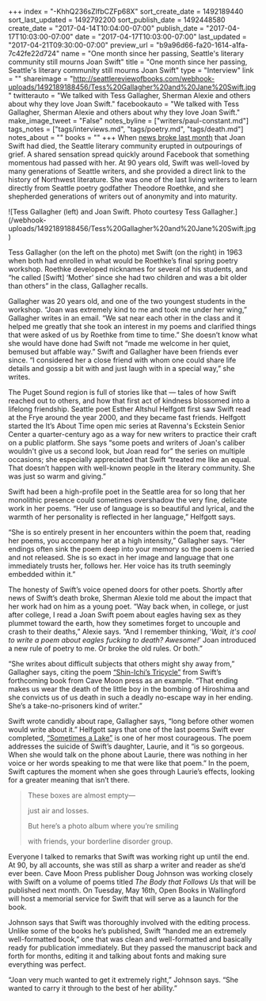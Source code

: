 +++
index = "-KhhQ236sZIfbCZFp68X"
sort_create_date = 1492189440
sort_last_updated = 1492792200
sort_publish_date = 1492448580
create_date = "2017-04-14T10:04:00-07:00"
publish_date = "2017-04-17T10:03:00-07:00"
date = "2017-04-17T10:03:00-07:00"
last_updated = "2017-04-21T09:30:00-07:00"
preview_url = "b9a96d66-fa20-1614-a1fa-7c42fe22d724"
name = "One month since her passing, Seattle's literary community still mourns Joan Swift"
title = "One month since her passing, Seattle's literary community still mourns Joan Swift"
type = "Interview"
link = ""
shareimage = "http://seattlereviewofbooks.com/webhook-uploads/1492189188456/Tess%20Gallagher%20and%20Jane%20Swift.jpg"
twitterauto = "We talked with Tess Gallagher, Sherman Alexie and others about why they love Joan Swift."
facebookauto = "We talked with Tess Gallagher, Sherman Alexie and others about why they love Joan Swift."
make_image_tweet = "False"
notes_byline = ["writers/paul-constant.md"]
tags_notes = ["tags/interviews.md", "tags/poetry.md", "tags/death.md"]
notes_about = ""
books = ""
+++
When [news broke last month](http://www.seattlereviewofbooks.com/notes/2017/03/17/a-sad-day-for-northwest-poetry-joan-swift-has-died/) that Joan Swift had died, the Seattle literary community erupted in outpourings of grief.  A shared sensation spread quickly around Facebook that something momentous had passed with her. At 90 years old, Swift was well-loved by many generations of Seattle writers, and she provided a direct link to the history of Northwest literature. She was one of the last living writers to learn directly from Seattle poetry godfather Theodore Roethke, and she shepherded generations of writers out of anonymity and into maturity.

<p class="image-left">![Tess Gallagher (left) and Joan Swift. Photo courtesy Tess Gallagher.](/webhook-uploads/1492189188456/Tess%20Gallagher%20and%20Jane%20Swift.jpg)</p>

Tess Gallagher (on the left on the photo) met Swift (on the right) in 1963 when both had enrolled in what would be Roethke’s final spring poetry workshop. Roethke developed nicknames for several of his students, and “he called [Swift] ‘Mother’ since she had two children and was a bit older than others” in the class, Gallagher recalls. 

Gallagher was 20 years old, and one of the two youngest students in the workshop.  “Joan was extremely kind to me and took me under her wing,” Gallagher writes in an email. “We sat near each other in the class and it helped me greatly that she took an interest in my poems and clarified things that were asked of us by Roethke from time to time.” She doesn’t know what she would have done had Swift not “made me welcome in her quiet, bemused but affable way.” Swift and Gallagher have been friends ever since. “I considered her a close friend with whom one could share life details and gossip a bit with and just laugh with in a special way,” she writes.

The Puget Sound region is full of stories like that — tales of how Swift reached out to others, and how that first act of kindness blossomed into a lifelong friendship. Seattle poet Esther Altshul Helfgott first saw Swift read at the Frye around the year 2000, and they became fast friends. Helfgott started the It’s About Time open mic series at Ravenna's Eckstein Senior Center a quarter-century ago as a way for new writers to practice their craft on a public platform. She says “some poets and writers of Joan's caliber wouldn't give us a second look, but Joan read for” the series on multiple occasions; she especially appreciated that Swift “treated me like an equal. That doesn’t happen with well-known people in the literary community. She was just so warm and giving.”

Swift had been a high-profile poet in the Seattle area for so long that her monolithic presence could sometimes overshadow the very fine, delicate work in her poems. “Her use of language is so beautiful and lyrical, and the warmth of her personality is reflected in her language,” Helfgott says. 

“She is so entirely present in her encounters within the poem that, reading her poems, you accompany her at a high intensity,” Gallagher says. “Her endings often sink the poem deep into your memory so the poem is carried and not released. She is so exact in her image and language that one immediately trusts her, follows her. Her voice has its truth seemingly embedded within it.”

The honesty of Swift’s voice opened doors for other poets. Shortly after news of Swift’s death broke, Sherman Alexie told me about the impact that her work had on him as a young poet. “Way back when, in college, or just after college, I read a Joan Swift poem about eagles having sex as they plummet toward the earth, how they sometimes forget to uncouple and crash to their deaths,” Alexie says. “And I remember thinking, ‘*Wait, it's cool to write a poem about eagles fucking to death? Awesome!*’ Joan introduced a new rule of poetry to me. Or broke the old rules. Or both.”

“She writes about difficult subjects that others might shy away from,” Gallagher says, citing the poem [“Shin-Ichi’s Tricycle”](http://www.seattlereviewofbooks.com/notes/2017/04/11/shin-ichis-tricycle/)  from Swift’s forthcoming book from Cave Moon press as an example. “That ending makes us wear the death of the little boy in the bombing of Hiroshima and she convicts us of us death in such a deadly no-escape way in her ending.  She’s a take-no-prisoners kind of writer.”

Swift wrote candidly about rape, Gallagher says, “long before other women would write about it.” Helfgott says that one of the last poems Swift ever completed, [“Sometimes a Lake”]( http://www.poetrynw.org/joan-swift-sometimes-a-lake/) is one of her most courageous. The poem addresses the suicide of Swift’s daughter, Laurie, and it “is so gorgeous. When she would talk on the phone about Laurie, there was nothing in her voice or her words speaking to me that were like that poem.” In the poem, Swift captures the moment when she goes through Laurie’s effects, looking for a greater meaning that isn’t there.

<blockquote><p class="noindent">These boxes are almost empty—</p>
<p class="noindent">just air and losses.</p>
<p class="noindent">But here’s a photo album where you’re smiling</p>
<p class="noindent">with friends, your borderline disorder group.</p></blockquote>

Everyone I talked to remarks that Swift was working right up until the end. At 90, by all accounts, she was still as sharp a writer and reader as she’d ever been. Cave Moon Press publisher Doug Johnson was working closely with Swift on a volume of poems titled *The Body that Follows Us* that will be published next month. On Tuesday, May 16th, Open Books in Wallingford will host a memorial service for Swift that will serve as a launch for the book.

Johnson says that Swift was thoroughly involved with the editing process. Unlike some of the books he’s published, Swift “handed me an extremely well-formatted book,” one that was clean and well-formatted and basically ready for publication immediately. But they passed the manuscript back and forth for months, editing it and talking about fonts and making sure everything was perfect. 

“Joan very much wanted to get it extremely right,” Johnson says. “She wanted to carry it through to the best of her ability.”